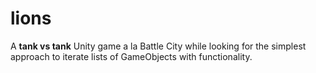 # lions

A **tank vs tank** Unity game a la Battle City while looking for the simplest
approach to iterate lists of GameObjects with functionality.
